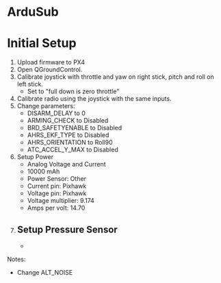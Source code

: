 ArduSub
=======

# Initial Setup

1. Upload firmware to PX4
2. Open QGroundControl.
3. Calibrate joystick with throttle and yaw on right stick, pitch and roll on left stick.
	- Set to "full down is zero throttle"
4. Calibrate radio using the joystick with the same inputs.
5. Change parameters:
	- DISARM_DELAY to 0
	- ARMING_CHECK to Disabled
	- BRD_SAFETYENABLE to Disabled
	- AHRS_EKF_TYPE to Disabled
	- AHRS_ORIENTATION to Roll90
	- ATC_ACCEL_Y_MAX to Disabled
6. Setup Power
	- Analog Voltage and Current
	- 10000 mAh
	- Power Sensor: Other
	- Current pin: Pixhawk
	- Voltage pin: Pixhawk
	- Voltage multiplier: 9.174
	- Amps per volt: 14.70
7. Setup Pressure Sensor
	- 
	- 


Notes:

- Change ALT_NOISE